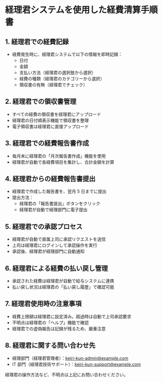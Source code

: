 # 経理君システムを使用した経費清算手順書

## 1. 経理君での経費記録

- 経費発生時に、経理君システムで以下の情報を即時記録：
  - 日付
  - 金額
  - 支払い方法（経理君の選択肢から選択）
  - 経費の種類（経理君のカテゴリーから選択）
  - 領収書の有無（経理君でチェック）

## 2. 経理君での領収書管理

- すべての経費の領収書を経理君にアップロード
- 経理君の日付順表示機能で領収書を整理
- 電子領収書は経理君に直接アップロード

## 3. 経理君での経費報告書作成

- 毎月末に経理君の「月次報告書作成」機能を使用
- 経理君が自動で各経費項目を集計し、合計金額を計算

## 4. 経理君からの経費報告書提出

- 経理君で作成した報告書を、翌月 5 日までに提出
- 提出方法：
  - 経理君の「報告書提出」ボタンをクリック
  - 経理君が自動で経理部門に電子提出

## 5. 経理君での承認プロセス

- 経理君が自動で直属上司に承認リクエストを送信
- 上司は経理君にログインして承認操作を実行
- 承認後、経理君が経理部門に自動通知

## 6. 経理君による経費の払い戻し管理

- 承認された経費は経理君が自動で給与システムに連携
- 払い戻し状況は経理君の「払い戻し履歴」で確認可能

## 7. 経理君使用時の注意事項

- 経費上限額は経理君に設定済み。超過時は自動で上司承認要求
- 不明点は経理君の「ヘルプ」機能で確認
- 経理君での虚偽報告は記録が残るため、厳重注意

## 8. 経理君に関する問い合わせ先

- 経理部門（経理君管理者）：keiri-kun-admin@example.com
- IT 部門（経理君技術サポート）：keiri-kun-support@example.com

経理君の操作方法など、不明点は上記にお問い合わせください。
